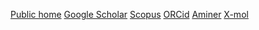  [Public home](https://teacher.nwpu.edu.cn/jshang.html)   [Google Scholar](https://scholar.google.com/citations?user=8cVKYSAAAAAJ&hl=en&oi=ao)   [Scopus](https://www.scopus.com/authid/detail.uri?authorId=25822824300)   [ORCid](https://orcid.org/0000-0002-7451-777X)   [Aminer](https://www.aminer.cn/profile/jingzhi-shang/60dadaa86750f876c2cb49fe)   [X-mol](https://www.x-mol.com/groups/Shang_jingzhi)
